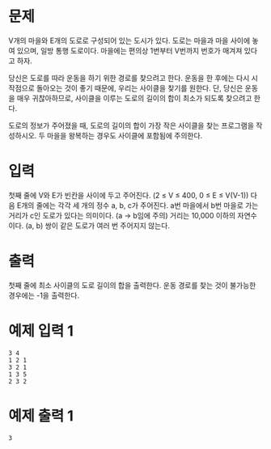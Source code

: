 # 문제

V개의 마을와 E개의 도로로 구성되어 있는 도시가 있다. 도로는 마을과 마을 사이에 놓여 있으며, 일방 통행 도로이다. 마을에는 편의상 1번부터 V번까지 번호가 매겨져 있다고 하자.

당신은 도로를 따라 운동을 하기 위한 경로를 찾으려고 한다. 운동을 한 후에는 다시 시작점으로 돌아오는 것이 좋기 때문에, 우리는 사이클을 찾기를 원한다. 단, 당신은 운동을 매우 귀찮아하므로, 사이클을 이루는 도로의 길이의 합이 최소가 되도록 찾으려고 한다.

도로의 정보가 주어졌을 때, 도로의 길이의 합이 가장 작은 사이클을 찾는 프로그램을 작성하시오. 두 마을을 왕복하는 경우도 사이클에 포함됨에 주의한다.

# 입력

첫째 줄에 V와 E가 빈칸을 사이에 두고 주어진다. (2 ≤ V ≤ 400, 0 ≤ E ≤ V(V-1)) 다음 E개의 줄에는 각각 세 개의 정수 a, b, c가 주어진다. a번 마을에서 b번 마을로 가는 거리가 c인 도로가 있다는 의미이다. (a → b임에 주의) 거리는 10,000 이하의 자연수이다. (a, b) 쌍이 같은 도로가 여러 번 주어지지 않는다.

# 출력

첫째 줄에 최소 사이클의 도로 길이의 합을 출력한다. 운동 경로를 찾는 것이 불가능한 경우에는 -1을 출력한다.

# 예제 입력 1

```
3 4
1 2 1
3 2 1
1 3 5
2 3 2
```

# 예제 출력 1

```
3
```
